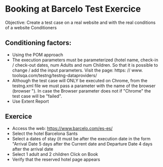 # Booking at Barcelo Test Exercice

Objective: Create a test case on a real website and with the real conditions of a website Conditioners

## Conditioning factors:

 * Using the POM approach 
 * The execution parameters must be parameterized (hotel name, check-in / check-out dates, num Adults and num Children. So that it is possible to change / add the input parameters. Visit the page: https: // www. toolsqa.com/testng/testng-dataproviders/
 * Although the test case will ONLY be executed on Chrome, from the testng.xml file we must pass a parameter with the name of the browser (browser "). In case the Browser parameter does not if "Chrome" the test case will be "failed". 
 * Use Extent Report

## Exercice

 * Access the web: https://www.barcelo.com/es-es/
 * Select the hotel Barcelona Sants
 * Select a dates of stay (it must be after the execution date in the form "Arrival Date 5 days after the Current date and Departure Date 4 days after the arrival date 
 * Select 1 adult and 2 children Click on Book 
 * Verify that the reserved hotel page appears